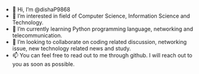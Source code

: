 - 👋 Hi, I’m @dishaP9868
- 👀 I’m interested in field of Computer Science, Information Science and Technology. 
- 🌱 I’m currently learning Python programming language, networking and telecommunication.  
- 💞️ I’m looking to collaborate on coding related discussion, networking issue, new technology related news and study.  
- 📫 You can feel free to read out to me through github. I will reach out to you as soon as possible. 

<!---
dishaP9868/dishaP9868 is a ✨ special ✨ repository because its `README.md` (this file) appears on your GitHub profile.
You can click the Preview link to take a look at your changes.
--->
